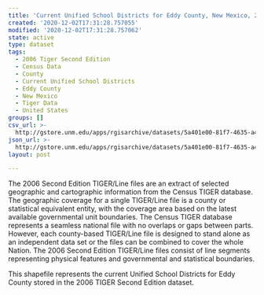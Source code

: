 ```yaml
---
title: 'Current Unified School Districts for Eddy County, New Mexico, 2006se TIGER'
created: '2020-12-02T17:31:28.757055'
modified: '2020-12-02T17:31:28.757062'
state: active
type: dataset
tags:
  - 2006 Tiger Second Edition
  - Census Data
  - County
  - Current Unified School Districts
  - Eddy County
  - New Mexico
  - Tiger Data
  - United States
groups: []
csv_url: >-
  http://gstore.unm.edu/apps/rgisarchive/datasets/5a401e00-81f7-4635-a464-e216e92db01c/tgr2006se_eddy_sdunicu.derived.csv
json_url: >-
  http://gstore.unm.edu/apps/rgisarchive/datasets/5a401e00-81f7-4635-a464-e216e92db01c/tgr2006se_eddy_sdunicu.derived.json
layout: post

---
```

The 2006 Second Edition TIGER/Line files are an extract of selected geographic and cartographic information from the Census TIGER database.  The geographic coverage for a single TIGER/Line file is a county or statistical equivalent entity, with the coverage area based on the latest available governmental unit boundaries. The Census TIGER database represents a seamless national file with no overlaps or gaps between parts.  However, each county-based TIGER/Line file is designed to stand alone as an independent data set or the files can be combined to cover the whole Nation.  The 2006 Second Edition  TIGER/Line files consist of line segments representing physical features and governmental and statistical boundaries.  

This shapefile represents the current Unified School Districts for Eddy County stored in the 2006 TIGER Second Edition dataset.
